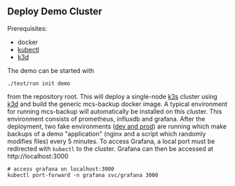 ## Deploy Demo Cluster

Prerequisites:
  * docker
  * [kubectl][kubectl]
  * [k3d][k3d]

The demo can be started with
```
./test/run init demo
```
from the repository root. This will deploy a single-node [k3s][k3s] cluster
using [k3d][k3d] and build the generic mcs-backup docker image. A typical
environment for running mcs-backup will automatically be installed on this
cluster. This environment consists of prometheus, influxdb and grafana. After
the deployment, two fake environments ([dev and prod][envs]) are running which
make backups of a demo "application" (nginx and a script which randomly modifies
files) every 5 minutes. To access Grafana, a local port must be redirected with
`kubectl` to the cluster. Grafana can then be accessed at http://localhost:3000
```
# access grafana on localhost:3000
kubectl port-forward -n grafana svc/grafana 3000
```

[k3d]:     https://k3d.io/
[k3s]:     https://k3s.io/
[kubectl]: https://kubernetes.io/docs/tasks/tools/
[envs]:    deploy/demo/kustomization.yaml
